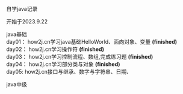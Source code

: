 自学java记录<br>

开始于2023.9.22 <br>

java基础<br>
day01： how2j.cn学习java基础HelloWorld、面向对象、变量 **(finished)** <br>
day02： how2j.cn学习操作符 **(finished)** <br>
day03： how2j.cn学习控制流程、数组,完成练习题 **(finished)**  <br>
day04： how2j.cn学习部分类与对象 **(finished)**  <br>
day05:  how2j.cn接口与继承、数字与字符串、日期、

java中级<br>